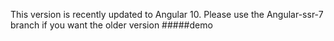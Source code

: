 This version is recently updated to Angular 10. 
Please use the Angular-ssr-7 branch if you want the older version
#####demo 

